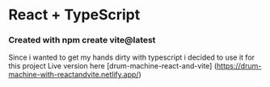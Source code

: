 # React + TypeScript 
### Created with npm create vite@latest

Since i wanted to get my hands dirty with typescript i decided to use it for this project
Live version here [drum-machine-react-and-vite] (https://drum-machine-with-reactandvite.netlify.app/)